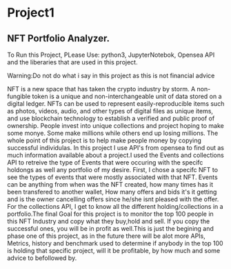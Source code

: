 # Project1
## NFT Portfolio Analyzer.
To Run this Project, PLease Use: python3, JupyterNotebok, Opensea API and the liberaries that are used in this project. 

Warning:Do not do what i say in this project as this is not financial advice

NFT is a new space that has taken the crypto industry by storm. A non-fungible token is a unique and non-interchangeable unit of data stored on a digital ledger. NFTs can be used to represent easily-reproducible items such as photos, videos, audio, and other types of digital files as unique items, and use blockchain technology to establish a verified and public proof of ownership.
People invest into unique collections and project hoping to make some monye. Some make millions while others end up losing millions. The whole point of this project is to help make people money by copying successful individulas. In this project I use API's from opensea to find out as much information available about a project.I used the Events and collections API to retreive the type of Events that were occuring with the specifc holdongs as well any portfolio of my desire. First, I chose a specifc NFT to see the types of events that were mostly associated with that NFT. Events can be anything from when was the NFT created, how many times has it been transfered to another wallet, How many offers and bids it's it getting and is the owner cancelling offers since  he/she isnt pleased with the offer. For the collections API, I get to know all the different holding/collections in a portfolio.The final Goal for this project is to monitor the top 100 people in this NFT Industry and copy what they buy,hold and sell. If you copy the successful ones, you will be in profit as well.This is just the begining and phase one of this project, as in the future there  will be alot more APIs, Metrics, history and benchmark used to determine if anybody in the top 100 is holding that specific project,  will it be profitable, by how much and some advice to befollowed by.  
